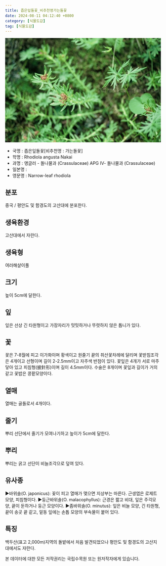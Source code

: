 ```yaml
---
title: 좁은잎돌꽃_비추천명가는돌꽃
date: 2024-08-11 04:12:40 +0800
category: [식물도감]
tag: [식물도감]
---
```




![좁은잎돌꽃[비추천명 : 가는돌꽃]](/assets/img/fileUpload/plants/basic/Crassulaceae/Rhodiola/18379/1_th2.JPG)
- 국명 : 좁은잎돌꽃[비추천명 : 가는돌꽃]
- 학명 : Rhodiola angusta Nakai
- 과명 : 앵글러 - 돌나물과 (Crassulaceae) APG Ⅳ- 돌나물과 (Crassulaceae)
- 일본명 : 
- 영문명 : Narrow-leaf rhodiola


## 분포
중국 / 평안도 및 함경도의 고산대에 분포한다.
## 생육환경
고산대에서 자란다.
## 생육형
여러해살이풀 
## 크기
높이 5cm에 달한다.
## 잎
잎은 선상 긴 타원형이고 가장자리가 밋밋하거나 뚜렷하지 않은 톱니가 있다.
## 꽃
꽃은 7-8월에 피고 이가화이며 황색이고 원줄기 끝의 취산꽃차례에 달리며 꽃받침조각은 4개이고 선형이며 길이 2-2.5mm이고 자주색 반점이 있다. 꽃잎은 4개가 서로 마주 닿아 있고 피침형(披針形)이며 길이 4.5mm이다. 수술은 8개이며 꽃잎과 길이가 거의 같고 꽃밥은 콩팥모양이다.
## 열매
열매는 골돌로서 4개이다.
## 줄기
뿌리 선단에서 줄기가 모여나기하고 높이가 5cm에 달한다.
## 뿌리
뿌리는 굵고 선단이 비늘조각으로 덮여 있다.
## 유사종
▶바위솔(O. japonicus): 꽃이 피고 열매가 맺으면 지상부는 마른다. 근생엽은 로제트 모양, 피침형이다.
▶둥근바위솔(O. malacophyllus): 근경은 짧고 비대, 잎은 주걱모양, 끝이 둔하거나 둥근 모양이다.
▶좀바위솔(O. minutus): 잎은 비늘 모양, 긴 타원형, 끝이 송곳 끝 같고, 밑동 잎에는 손톱 모양의 부속물이 붙어 있다.
## 특징
백두산(표고 2,000m)지역의 돌밭에서 처음 발견되었으나 평안도 및 함경도의 고산지대에서도 자란다.






본 데이터에 대한 모든 저작권리는 국립수목원 또는 원저작자에게 있습니다.
